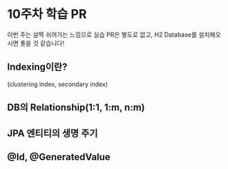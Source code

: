 # 10주차 학습 PR

이번 주는 살짝 쉬어가는 느낌으로 실습 PR은 별도로 없고, 
H2 Database를 설치해오시면 좋을 것 같습니다!

## Indexing이란?
(clustering index, secondary index)


## DB의 Relationship(1:1, 1:m, n:m)



## JPA 엔티티의 생명 주기



## @Id, @GeneratedValue